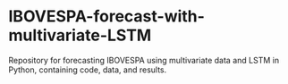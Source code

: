 # IBOVESPA-forecast-with-multivariate-LSTM
Repository for forecasting IBOVESPA using multivariate data and LSTM in Python, containing code, data, and results.
